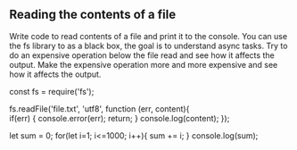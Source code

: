 ## Reading the contents of a file

Write code to read contents of a file and print it to the console. 
You can use the fs library to as a black box, the goal is to understand async tasks. 
Try to do an expensive operation below the file read and see how it affects the output. 
Make the expensive operation more and more expensive and see how it affects the output. 





const fs = require('fs');

fs.readFile('file.txt', 'utf8', function (err, content){    
    if(err)
    {
        console.error(err);
        return;
    }
    console.log(content);
});

let sum = 0;
for(let i=1; i<=1000; i++){
    sum += i;
}
console.log(sum);